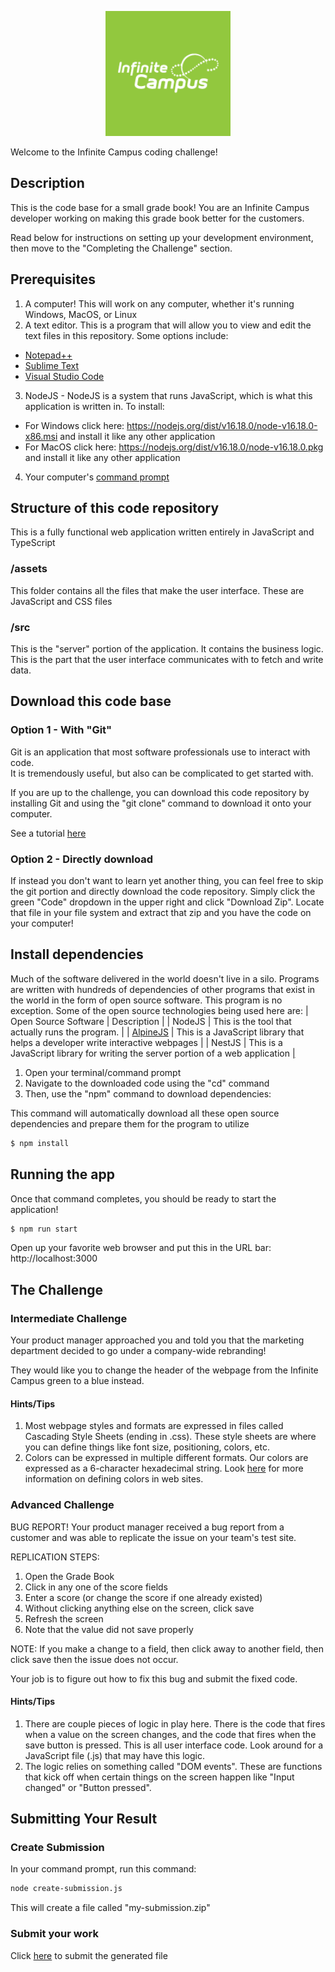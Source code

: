 <p align="center">
  <a href="https://infinitecampus.com/" target="blank"><img src="assets/img/logo.png" width="200" alt="Infinite Campus Logo" /></a>
</p>

Welcome to the Infinite Campus coding challenge!

## Description

This is the code base for a small grade book!  You are an Infinite Campus developer working on making this grade book better for the customers.

Read below for instructions on setting up your development environment, then move to the "Completing the Challenge" section.

## Prerequisites

1. A computer!  This will work on any computer, whether it's running Windows, MacOS, or Linux
2. A text editor.  This is a program that will allow you to view and edit the text files in this repository.  Some options include:
  * [Notepad++](https://notepad-plus-plus.org/)
  * [Sublime Text](https://www.sublimetext.com/)
  * [Visual Studio Code](https://code.visualstudio.com/)
3. NodeJS - NodeJS is a system that runs JavaScript, which is what this application is written in.  To install:
  * For Windows click here: https://nodejs.org/dist/v16.18.0/node-v16.18.0-x86.msi and install it like any other application
  * For MacOS click here: https://nodejs.org/dist/v16.18.0/node-v16.18.0.pkg and install it like any other application
4. Your computer's [command prompt](https://towardsdatascience.com/a-quick-guide-to-using-command-line-terminal-96815b97b955)

## Structure of this code repository

This is a fully functional web application written entirely in JavaScript and TypeScript

### /assets

This folder contains all the files that make the user interface.  These are JavaScript and CSS files

### /src

This is the "server" portion of the application.  It contains the business logic.  This is the part that the user interface communicates with to fetch and write data.

## Download this code base

### Option 1 - With "Git"
Git is an application that most software professionals use to interact with code.  
It is tremendously useful, but also can be complicated to get started with.  

If you are up to the challenge, you can download this code repository by installing Git and using the "git clone" command to download it onto your computer.

See a tutorial [here](https://www.freecodecamp.org/news/learn-the-basics-of-git-in-under-10-minutes-da548267cc91/)

### Option 2 - Directly download
If instead you don't want to learn yet another thing, you can feel free to skip the git portion and directly download the code repository.
Simply click the green "Code" dropdown in the upper right and click "Download Zip".
Locate that file in your file system and extract that zip and you have the code on your computer!

## Install dependencies

Much of the software delivered in the world doesn't live in a silo.  Programs are written with hundreds of dependencies of other programs that exist in the world in the form of open source software.
This program is no exception.  Some of the open source technologies being used here are:
| Open Source Software              | Description                                                                      |
| NodeJS                            | This is the tool that actually runs the program.                                 |
| [AlpineJS](https://alpinejs.dev/) | This is a JavaScript library that helps a developer write interactive webpages   |
| NestJS                            | This is a JavaScript library for writing the server portion of a web application [|](|)


1. Open your terminal/command prompt
2. Navigate to the downloaded code using the "cd" command
3. Then, use the "npm" command to download dependencies:

This command will automatically download all these open source dependencies and prepare them for the program to utilize
```bash
$ npm install
```

## Running the app

Once that command completes, you should be ready to start the application!

```bash
$ npm run start
```

Open up your favorite web browser and put this in the URL bar: http://localhost:3000

## The Challenge

### Intermediate Challenge

Your product manager approached you and told you that the marketing department decided to go under a company-wide rebranding!

They would like you to change the header of the webpage from the Infinite Campus green to a blue instead.

#### Hints/Tips
1. Most webpage styles and formats are expressed in files called Cascading Style Sheets (ending in .css).  These style sheets are where you can define things like font size, positioning, colors, etc.
2. Colors can be expressed in multiple different formats. Our colors are expressed as a 6-character hexadecimal string. Look [here](https://htmlcolorcodes.com/) for more information on defining colors in web sites.

### Advanced Challenge

BUG REPORT!  Your product manager received a bug report from a customer and was able to replicate the issue on your team's test site.

REPLICATION STEPS:
1. Open the Grade Book
2. Click in any one of the score fields
3. Enter a score (or change the score if one already existed)
4. Without clicking anything else on the screen, click save
5. Refresh the screen
6. Note that the value did not save properly

NOTE: If you make a change to a field, then click away to another field, then click save then the issue does not occur.

Your job is to figure out how to fix this bug and submit the fixed code.

#### Hints/Tips
1. There are couple pieces of logic in play here.  There is the code that fires when a value on the screen changes, and the code that fires when the save button is pressed.  This is all user interface code.  Look around for a JavaScript file (.js) that may have this logic.
2. The logic relies on something called "DOM events".  These are functions that kick off when certain things on the screen happen like "Input changed" or "Button pressed".

## Submitting Your Result

### Create Submission

In your command prompt, run this command:
```sh
node create-submission.js
```

This will create a file called "my-submission.zip"

### Submit your work 

Click [here](https://infinitecampus.wufoo.com/forms/coding-challenge-entry) to submit the generated file


